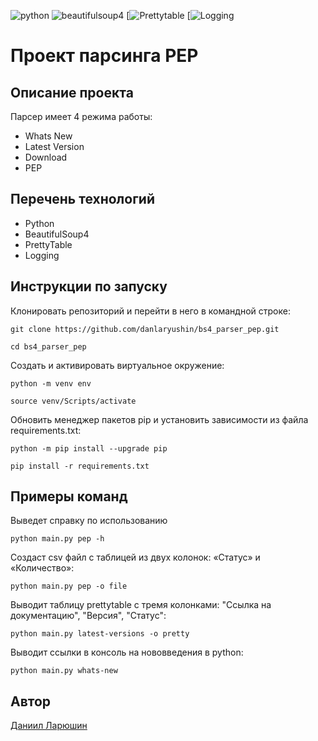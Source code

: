 ![python](https://img.shields.io/badge/python-222324?style=for-the-badge&logo=python&logoColor=yellow)
![beautifulsoup4](https://img.shields.io/badge/beautifulsoup4-222324?style=for-the-badge&logo=jekyll&logoColor=)
[![Prettytable](https://img.shields.io/badge/-Prettytable-222324?style=for-the-badge&])
[![Logging](https://img.shields.io/badge/-Logging-222324?style=for-the-badge])

# Проект парсинга PEP

## Описание проекта

Парсер имеет 4 режима работы:
- Whats New
- Latest Version
- Download
- PEP

## Перечень технологий
- Python
- BeautifulSoup4
- PrettyTable
- Logging

## Инструкции по запуску
Клонировать репозиторий и перейти в него в командной строке:

```
git clone https://github.com/danlaryushin/bs4_parser_pep.git
```

```
cd bs4_parser_pep
```

Cоздать и активировать виртуальное окружение:

```
python -m venv env
```

```
source venv/Scripts/activate
```

Обновить менеджер пакетов pip и установить зависимости из файла requirements.txt:

```
python -m pip install --upgrade pip
```

```
pip install -r requirements.txt
```

## Примеры команд
Выведет справку по использованию
```
python main.py pep -h
```

Создаст csv файл с таблицей из двух колонок: «Статус» и «Количество»:
```
python main.py pep -o file
```

Выводит таблицу prettytable с тремя колонками: "Ссылка на документацию", "Версия", "Статус":
```
python main.py latest-versions -o pretty 
```

Выводит ссылки в консоль на нововведения в python:
```
python main.py whats-new
```

## Автор

[Даниил Ларюшин](https://github.com/danlaryushin)

